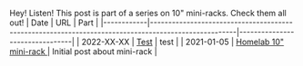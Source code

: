 Hey! Listen! This post is part of a series on 10" mini-racks. Check them all out!
| Date       | URL                                                                                                 | Part                           |
|------------|-----------------------------------------------------------------------------------------------------|--------------------------------|
| 2022-XX-XX | [Test](/test)                                | test           |
| 2021-01-05 | [Homelab 10" mini-rack ](/2021/01/homelab-10-mini-rack/)            | Initial post about mini-rack |